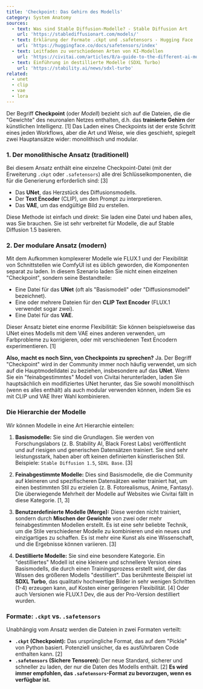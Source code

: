 ```yaml
---
title: 'Checkpoint: Das Gehirn des Modells'
category: System Anatomy
sources:
  - text: Was sind Stable Diffusion-Modelle? - Stable Diffusion Art
    url: 'https://stablediffusionart.com/models/'
  - text: Erklärung der Formate .ckpt und .safetensors - Hugging Face
    url: 'https://huggingface.co/docs/safetensors/index'
  - text: Leitfaden zu verschiedenen Arten von KI-Modellen
    url: 'https://civitai.com/articles/8/a-guide-to-the-different-ai-model-types'
  - text: Einführung in destillierte Modelle (SDXL Turbo)
    url: 'https://stability.ai/news/sdxl-turbo'
related:
  - unet
  - clip
  - vae
  - lora
---
```


Der Begriff **Checkpoint** (oder *Modell*) bezieht sich auf die Dateien, die die "Gewichte" des neuronalen Netzes enthalten, d.h. das **trainierte Gehirn** der künstlichen Intelligenz. [1] Das Laden eines Checkpoints ist der erste Schritt eines jeden Workflows, aber die Art und Weise, wie dies geschieht, spiegelt zwei Hauptansätze wider: monolithisch und modular.

### 1. Der monolithische Ansatz (traditionell)

Bei diesem Ansatz enthält eine einzelne Checkpoint-Datei (mit der Erweiterung `.ckpt` oder `.safetensors`) alle drei Schlüsselkomponenten, die für die Generierung erforderlich sind: [3]
- Das **UNet**, das Herzstück des Diffusionsmodells.
- Der **Text Encoder** (CLIP), um den Prompt zu interpretieren.
- Das **VAE**, um das endgültige Bild zu erstellen.

Diese Methode ist einfach und direkt: Sie laden eine Datei und haben alles, was Sie brauchen. Sie ist sehr verbreitet für Modelle, die auf Stable Diffusion 1.5 basieren.

### 2. Der modulare Ansatz (modern)

Mit dem Aufkommen komplexerer Modelle wie FLUX.1 und der Flexibilität von Schnittstellen wie ComfyUI ist es üblich geworden, die Komponenten separat zu laden. In diesem Szenario laden Sie nicht einen einzelnen "Checkpoint", sondern seine Bestandteile:
- Eine Datei für das **UNet** (oft als "Basismodell" oder "Diffusionsmodell" bezeichnet).
- Eine oder mehrere Dateien für den **CLIP Text Encoder** (FLUX.1 verwendet sogar zwei).
- Eine Datei für das **VAE**.

Dieser Ansatz bietet eine enorme Flexibilität: Sie können beispielsweise das UNet eines Modells mit dem VAE eines anderen verwenden, um Farbprobleme zu korrigieren, oder mit verschiedenen Text Encodern experimentieren. [1]

**Also, macht es noch Sinn, von Checkpoints zu sprechen?**
Ja. Der Begriff "Checkpoint" wird in der Community immer noch häufig verwendet, um sich auf die Hauptmodelldatei zu beziehen, insbesondere auf das **UNet**. Wenn Sie ein "feinabgestimmtes" Modell von Civitai herunterladen, laden Sie hauptsächlich ein modifiziertes UNet herunter, das Sie sowohl monolithisch (wenn es alles enthält) als auch modular verwenden können, indem Sie es mit CLIP und VAE Ihrer Wahl kombinieren.

### Die Hierarchie der Modelle

Wir können Modelle in eine Art Hierarchie einteilen:

1.  **Basismodelle:**
    Sie sind die Grundlagen. Sie werden von Forschungslabors (z. B. Stability AI, Black Forest Labs) veröffentlicht und auf riesigen und generischen Datensätzen trainiert. Sie sind sehr leistungsstark, haben aber oft keinen definierten künstlerischen Stil. Beispiele: `Stable Diffusion 1.5`, `SDXL Base`. [3]

2.  **Feinabgestimmte Modelle:**
    Dies sind Basismodelle, die die Community auf kleineren und spezifischeren Datensätzen weiter trainiert hat, um einen bestimmten Stil zu erzielen (z. B. Fotorealismus, Anime, Fantasy). Die überwiegende Mehrheit der Modelle auf Websites wie Civitai fällt in diese Kategorie. [1, 3]

3.  **Benutzerdefinierte Modelle (Merge):**
    Diese werden nicht trainiert, sondern durch **Mischen der Gewichte** von zwei oder mehr feinabgestimmten Modellen erstellt. Es ist eine sehr beliebte Technik, um die Stile verschiedener Modelle zu kombinieren und ein neues und einzigartiges zu schaffen. Es ist mehr eine Kunst als eine Wissenschaft, und die Ergebnisse können variieren. [3]

4.  **Destillierte Modelle:**
    Sie sind eine besondere Kategorie. Ein "destilliertes" Modell ist eine kleinere und schnellere Version eines Basismodells, die durch einen Trainingsprozess erstellt wird, der das Wissen des größeren Modells "destilliert". Das berühmteste Beispiel ist **SDXL Turbo**, das qualitativ hochwertige Bilder in sehr wenigen Schritten (1-4) erzeugen kann, auf Kosten einer geringeren Flexibilität. [4] Oder auch Versionen wie FLUX.1 Dev, die aus der Pro-Version destilliert wurden.

### Formate: `.ckpt` vs. `.safetensors`

Unabhängig vom Ansatz werden die Dateien in zwei Formaten verteilt:

- **`.ckpt` (Checkpoint):** Das ursprüngliche Format, das auf dem "Pickle" von Python basiert. Potenziell unsicher, da es ausführbaren Code enthalten kann. [2]
- **`.safetensors` (Sichere Tensoren):** Der neue Standard, sicherer und schneller zu laden, der nur die Daten des Modells enthält. [2] **Es wird immer empfohlen, das `.safetensors`-Format zu bevorzugen, wenn es verfügbar ist.**
